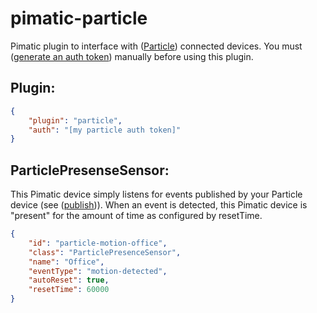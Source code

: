 pimatic-particle
================

Pimatic plugin to interface with ([Particle][1]) connected devices. You must 
([generate an auth token][2]) manually before using this plugin.

Plugin:
-------

```JSON
{
    "plugin": "particle",
    "auth": "[my particle auth token]"
}
```

ParticlePresenseSensor:
----------------------

This Pimatic device simply listens for events published by your Particle device
(see ([publish][3])). When an event is detected, this Pimatic device is "present"
for the amount of time as configured by resetTime.

```JSON
{
    "id": "particle-motion-office",
    "class": "ParticlePresenceSensor",
    "name": "Office",
    "eventType": "motion-detected",
    "autoReset": true,
    "resetTime": 60000
}
```

 [1]: http://particle.io
 [2]: http://docs.particle.io/photon/api/#authentication-generate-a-new-access-token
 [3]: http://docs.particle.io/core/firmware/#spark-publish
